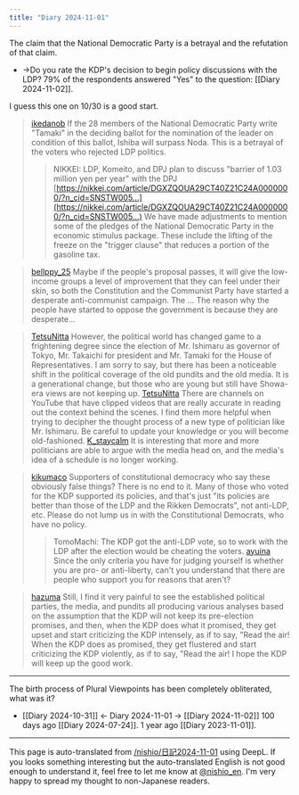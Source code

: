 ```yaml
---
title: "Diary 2024-11-01"
---
```


The claim that the National Democratic Party is a betrayal and the refutation of that claim.
- →Do you rate the KDP's decision to begin policy discussions with the LDP? 79% of the respondents answered "Yes" to the question: [[Diary 2024-11-02]].

I guess this one on 10/30 is a good start.
> [ikedanob](https://x.com/ikedanob/status/1851500788243382386) If the 28 members of the National Democratic Party write "Tamaki" in the deciding ballot for the nomination of the leader on condition of this ballot, Ishiba will surpass Noda.
>  This is a betrayal of the voters who rejected LDP politics.
>  >NIKKEI: LDP, Komeito, and DPJ plan to discuss "barrier of 1.03 million yen per year" with the DPJ
>  [https://nikkei.com/article/DGXZQOUA29CT40Z21C24A0000000/?n_cid=SNSTW005…](https://nikkei.com/article/DGXZQOUA29CT40Z21C24A0000000/?n_cid=SNSTW005…)
>  We have made adjustments to mention some of the pledges of the National Democratic Party in the economic stimulus package. These include the lifting of the freeze on the "trigger clause" that reduces a portion of the gasoline tax.


> [bellppy_25](https://x.com/bellppy_25/status/1851904890546852133) Maybe if the people's proposal passes, it will give the low-income groups a level of improvement that they can feel under their skin, so both the Constitution and the Communist Party have started a desperate anti-communist campaign. The ...
>  The reason why the people have started to oppose the government is because they are desperate...

> [TetsuNitta](https://x.com/TetsuNitta/status/1851774839763406919) However, the political world has changed game to a frightening degree since the election of Mr. Ishimaru as governor of Tokyo, Mr. Takaichi for president and Mr. Tamaki for the House of Representatives. I am sorry to say, but there has been a noticeable shift in the political coverage of the old pundits and the old media. It is a generational change, but those who are young but still have Showa-era views are not keeping up.
> [TetsuNitta](https://x.com/TetsuNitta/status/1851775453654405189) There are channels on YouTube that have clipped videos that are really accurate in reading out the context behind the scenes. I find them more helpful when trying to decipher the thought process of a new type of politician like Mr. Ishimaru. Be careful to update your knowledge or you will become old-fashioned.
> [K_staycalm](https://x.com/K_staycalm/status/1851835257697255562) It is interesting that more and more politicians are able to argue with the media head on, and the media's idea of a schedule is no longer working.


> [kikumaco](https://x.com/kikumaco/status/1852237576708722809) Supporters of constitutional democracy who say these obviously false things? There is no end to it.
>  Many of those who voted for the KDP supported its policies, and that's just "its policies are better than those of the LDP and the Rikken Democrats", not anti-LDP, etc.
>  Please do not lump us in with the Constitutional Democrats, who have no policy.
>  >TomoMachi: The KDP got the anti-LDP vote, so to work with the LDP after the election would be cheating the voters.
> [ayuina](https://x.com/ayuina/status/1852280701250658656) Since the only criteria you have for judging yourself is whether you are pro- or anti-liberty, can't you understand that there are people who support you for reasons that aren't?

> [hazuma](https://x.com/hazuma/status/1852260553319965065) Still, I find it very painful to see the established political parties, the media, and pundits all producing various analyses based on the assumption that the KDP will not keep its pre-election promises, and then, when the KDP does what it promised, they get upset and start criticizing the KDP intensely, as if to say, "Read the air! When the KDP does as promised, they get flustered and start criticizing the KDP violently, as if to say, "Read the air! I hope the KDP will keep up the good work.


---

The birth process of Plural Viewpoints has been completely obliterated, what was it?

- [[Diary 2024-10-31]] ← Diary 2024-11-01 → [[Diary 2024-11-02]]
100 days ago [[Diary 2024-07-24]].
1 year ago [[Diary 2023-11-01]].
---
This page is auto-translated from [/nishio/日記2024-11-01](https://scrapbox.io/nishio/日記2024-11-01) using DeepL. If you looks something interesting but the auto-translated English is not good enough to understand it, feel free to let me know at [@nishio_en](https://twitter.com/nishio_en). I'm very happy to spread my thought to non-Japanese readers.